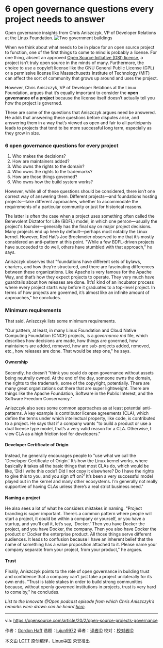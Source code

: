 [#]: collector: (lujun9972)
[#]: translator: ( )
[#]: reviewer: ( )
[#]: publisher: ( )
[#]: url: ( )
[#]: subject: (6 open governance questions every project needs to answer)
[#]: via: (https://opensource.com/article/20/2/open-source-projects-governance)
[#]: author: (Gordon Haff https://opensource.com/users/ghaff)

6 open governance questions every project needs to answer
======
Open governance insights from Chris Aniszczyk, VP of Developer Relations
at the Linux Foundation.
![Two government buildings][1]

When we think about what needs to be in place for an open source project to function, one of the first things to come to mind is probably a license. For one thing, absent an approved [Open Source Initiative (OSI) license][2], a project isn’t truly open source in the minds of many. Furthermore, the choice to use a copyleft license like the GNU General Public License (GPL) or a permissive license like Massachusetts Institute of Technology (MIT) can affect the sort of community that grows up around and uses the project.

However, Chris Aniszczyk, VP of Developer Relations at the Linux Foundation, argues that it’s equally important to consider the **open governance of a project** because the license itself doesn’t actually tell you how the project is governed.

These are some of the questions that Aniszczyk argues need be answered. He adds that answering these questions before disputes arise, and answering them in a way that’s viewed as open and fair to all participants leads to projects that tend to be more successful long term, especially as they grow in size.

### 6 open governance questions for every project

  1. Who makes the decisions?
  2. How are maintainers added?
  3. Who owns the rights to the domain?
  4. Who owns the rights to the trademarks?
  5. How are those things governed?
  6. Who owns how the build system works?



However, while all of these questions should be considered, there isn’t one correct way of answering them. Different projects—and foundations hosting projects—take different approaches, whether to accommodate the requirements of a particular community or just for historical reasons.

The latter is often the case when a project uses something often called the Benevolent Dictator for Life (BDFL) model, in which one person—usually the project's founder—generally has the final say on major project decisions. Many projects end up here by default—perhaps most notably the Linux kernel. However, Red Hat’s Joe Brockmeier observed to me that it’s mostly considered an anti-pattern at this point. "While a few BDFL-driven projects have succeeded to do well, others have stumbled with that approach," he says.

Aniszczyk observes that "foundations have different sets of bylaws, charters, and how they’re structured, and there are fascinating differences between these organizations. Like Apache is very famous for the Apache Way, and that’s how they expect projects to operate. They very much have guardrails about how releases are done. [It’s] kind of an incubator process where every project starts way before it graduates to a top-level project. In terms of how projects are governed, it’s almost like an infinite amount of approaches," he concludes.

### Minimum requirements

That said, Aniszczyk lists some minimum requirements.

"Our pattern, at least, in many Linux Foundation and Cloud Native Computing Foundation (CNCF) projects, is a _governance.md_ file, which describes how decisions are made, how things are governed, how maintainers are added, removed, how are sub-projects added, removed, etc., how releases are done. That would be step one," he says.

#### Ownership

Secondly, he doesn’t "think you could do open governance without assets being neutrally owned. At the end of the day, someone owns the domain, the rights to the trademark, some of the copyright, potentially. There are many great organizations out there that are super lightweight. There are things like the Apache Foundation, Software in the Public Interest, and the Software Freedom Conservancy."

Aniszczyk also sees some common approaches as at least potential anti-patterns. A key example is contributor license agreements (CLA), which define the terms under which intellectual property, like code, is contributed to a project. He says that if a company wants "to build a product or use a dual license type model, that’s a very valid reason for a CLA. Otherwise, I view CLA as a high friction tool for developers."

#### Developer Certificate of Origin

Instead, he generally encourages people to "use what we call the 'Developer Certificate of Origin.' It’s how the Linux kernel works, where basically it takes all the basic things that most CLAs do, which would be like, ‘Did I write this code? Did I not copy it elsewhere? Do I have the rights to give this to you, and you sign off on?’ It’s been a very successful model played out in the kernel and many other ecosystems. I’m generally not really supportive of having CLAs unless there’s a real strict business need."

#### Naming a project

He also sees a lot of what he considers mistakes in naming. "Project branding is super important. There’s a common pattern where people will start a project, it could be within a company or yourself, or you have a startup, and you’ll call it, let’s say, 'Docker.' Then you have Docker the project, and you have Docker, the company. Then you also have Docker the product or Docker the enterprise product. All those things serve different audiences. It leads to confusion because I have an inherent belief that the name of something has a value proposition attached to it. Please name your company separate from your project, from your product," he argues.

#### Trust

Finally, Aniszczyk points to the role of open governance in building trust and confidence that a company can’t just take a project unilaterally for its own ends. "Trust is table stakes in order to build strong communities because, without openly governed institutions in projects, trust is very hard to come by," he concludes.

_List to the Innovate @Open podcast episode from which Chris Aniszczyk’s remarks were drawn can be heard [here][3]._

--------------------------------------------------------------------------------

via: https://opensource.com/article/20/2/open-source-projects-governance

作者：[Gordon Haff][a]
选题：[lujun9972][b]
译者：[译者ID](https://github.com/译者ID)
校对：[校对者ID](https://github.com/校对者ID)

本文由 [LCTT](https://github.com/LCTT/TranslateProject) 原创编译，[Linux中国](https://linux.cn/) 荣誉推出

[a]: https://opensource.com/users/ghaff
[b]: https://github.com/lujun9972
[1]: https://opensource.com/sites/default/files/styles/image-full-size/public/lead-images/LAW_lawdotgov2.png?itok=n36__lZj (Two government buildings)
[2]: https://opensource.org/licenses
[3]: https://grhpodcasts.s3.amazonaws.com/cra1911.mp3
